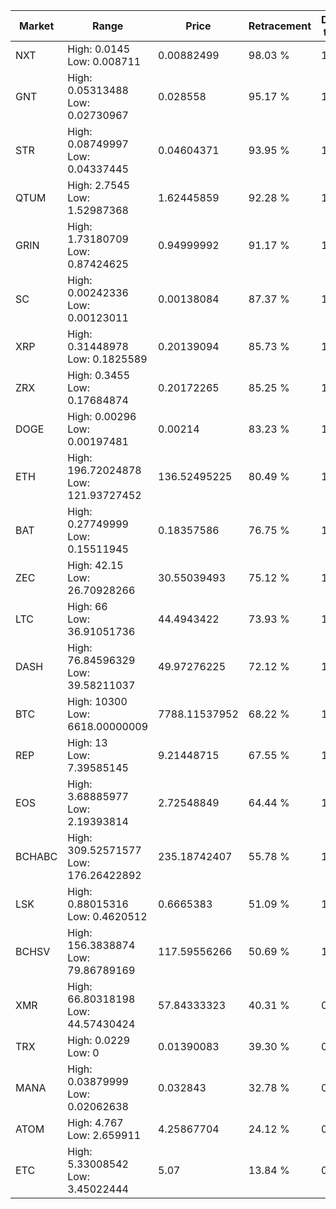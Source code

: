 | Market | Range | Price| Retracement | Doubles to 50% |
| --- | --- | --- | --- | --- |
| NXT | High: 0.0145<br />Low: 0.008711 | 0.00882499 | 98.03 % | 1.32 |
| GNT | High: 0.05313488<br />Low: 0.02730967 | 0.028558 | 95.17 % | 1.41 |
| STR | High: 0.08749997<br />Low: 0.04337445 | 0.04604371 | 93.95 % | 1.42 |
| QTUM | High: 2.7545<br />Low: 1.52987368 | 1.62445859 | 92.28 % | 1.32 |
| GRIN | High: 1.73180709<br />Low: 0.87424625 | 0.94999992 | 91.17 % | 1.37 |
| SC | High: 0.00242336<br />Low: 0.00123011 | 0.00138084 | 87.37 % | 1.32 |
| XRP | High: 0.31448978<br />Low: 0.1825589 | 0.20139094 | 85.73 % | 1.23 |
| ZRX | High: 0.3455<br />Low: 0.17684874 | 0.20172265 | 85.25 % | 1.29 |
| DOGE | High: 0.00296<br />Low: 0.00197481 | 0.00214 | 83.23 % | 1.15 |
| ETH | High: 196.72024878<br />Low: 121.93727452 | 136.52495225 | 80.49 % | 1.17 |
| BAT | High: 0.27749999<br />Low: 0.15511945 | 0.18357586 | 76.75 % | 1.18 |
| ZEC | High: 42.15<br />Low: 26.70928266 | 30.55039493 | 75.12 % | 1.13 |
| LTC | High: 66<br />Low: 36.91051736 | 44.4943422 | 73.93 % | 1.16 |
| DASH | High: 76.84596329<br />Low: 39.58211037 | 49.97276225 | 72.12 % | 1.16 |
| BTC | High: 10300<br />Low: 6618.00000009 | 7788.11537952 | 68.22 % | 1.09 |
| REP | High: 13<br />Low: 7.39585145 | 9.21448715 | 67.55 % | 1.11 |
| EOS | High: 3.68885977<br />Low: 2.19393814 | 2.72548849 | 64.44 % | 1.08 |
| BCHABC | High: 309.52571577<br />Low: 176.26422892 | 235.18742407 | 55.78 % | 1.03 |
| LSK | High: 0.88015316<br />Low: 0.4620512 | 0.6665383 | 51.09 % | 1.01 |
| BCHSV | High: 156.3838874<br />Low: 79.86789169 | 117.59556266 | 50.69 % | 1.00 |
| XMR | High: 66.80318198<br />Low: 44.57430424 | 57.84333323 | 40.31 % | 0.00 |
| TRX | High: 0.0229<br />Low: 0 | 0.01390083 | 39.30 % | 0.00 |
| MANA | High: 0.03879999<br />Low: 0.02062638 | 0.032843 | 32.78 % | 0.00 |
| ATOM | High: 4.767<br />Low: 2.659911 | 4.25867704 | 24.12 % | 0.00 |
| ETC | High: 5.33008542<br />Low: 3.45022444 | 5.07 | 13.84 % | 0.00 |
